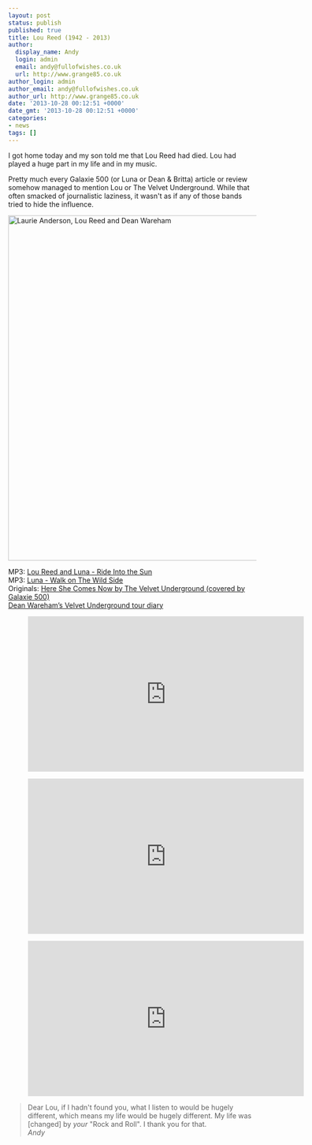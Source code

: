 ```yaml
---
layout: post
status: publish
published: true
title: Lou Reed (1942 - 2013)
author:
  display_name: Andy
  login: admin
  email: andy@fullofwishes.co.uk
  url: http://www.grange85.co.uk
author_login: admin
author_email: andy@fullofwishes.co.uk
author_url: http://www.grange85.co.uk
date: '2013-10-28 00:12:51 +0000'
date_gmt: '2013-10-28 00:12:51 +0000'
categories:
- news
tags: []
---
```

<p>I got home today and my son told me that Lou Reed had died. Lou had played a huge part in my life and in my music. </p>
<p>Pretty much every Galaxie 500 (or Luna or Dean & Britta) article or review somehow managed to mention Lou or The Velvet Underground. While that often smacked of journalistic laziness, it wasn't as if any of those bands tried to hide the influence.</p>
<p><img src="https://media.fullofwishes.co.uk/00-misc/pictures/laurie-lou-and-dean.jpg" width="800" height="700" alt="Laurie Anderson, Lou Reed and Dean Wareham" class="aligncenter" /></p>
<p>MP3: <a href="/2011/08/26/audio-luna-play-ride-into-the-sun-with-lou-reed/" title="Audio: Luna play Ride into the Sun with Lou Reed">Lou Reed and Luna - Ride Into the Sun</a><br />
MP3: <a href="/2006/10/04/audio-luna-kcrw-walk-on-the-wild-side/" title="Audio: Luna – KCRW – Walk on the Wild Side">Luna - Walk on The Wild Side</a><br />
Originals: <a href="/2013/07/31/originals-here-she-comes-now-by-the-velvet-underground-covered-by-galaxie-500/" title="Originals: Here She Comes Now by The Velvet Underground (covered by Galaxie 500)">Here She Comes Now by The Velvet Underground (covered by Galaxie 500)</a><br />
<a href="/list-dean-warehams-velvet-underground-tour-diary/">Dean Wareham’s Velvet Underground tour diary</a></p>

<figure class="caption aligncenter"><iframe width="560" height="315" src="https://www.youtube.com/embed/crjeF8G13x8" frameborder="0" allowfullscreen></iframe><figcaption class="caption-text"></figcaption></figure>
<figure class="caption aligncenter"><iframe width="560" height="315" src="https://www.youtube.com/embed/n8hixY2vHpU" frameborder="0" allowfullscreen></iframe><figcaption class="caption-text"></figcaption></figure>

<figure class="caption aligncenter"><iframe width="560" height="315" src="https://www.youtube.com/embed/IG_LBHLxi8E" frameborder="0" allowfullscreen></iframe><figcaption class="caption-text"></figcaption></figure>
<blockquote><p>Dear Lou, if I hadn't found you, what I listen to would be hugely different, which means my life would be hugely different. My life was [changed] by <em>your</em> "Rock and Roll". I thank you for that.<br />
<em>Andy</em></p></blockquote>
